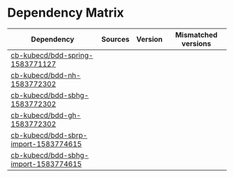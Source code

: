 # Dependency Matrix

Dependency | Sources | Version | Mismatched versions
---------- | ------- | ------- | -------------------
[cb-kubecd/bdd-spring-1583771127](https://github.com/cb-kubecd/bdd-spring-1583771127.git) |  | []() | 
[cb-kubecd/bdd-nh-1583772302](https://github.com/cb-kubecd/bdd-nh-1583772302.git) |  | []() | 
[cb-kubecd/bdd-sbhg-1583772302](https://github.com/cb-kubecd/bdd-sbhg-1583772302.git) |  | []() | 
[cb-kubecd/bdd-gh-1583772302](https://github.com/cb-kubecd/bdd-gh-1583772302.git) |  | []() | 
[cb-kubecd/bdd-sbrp-import-1583774615](https://github.com/cb-kubecd/bdd-sbrp-import-1583774615.git) |  | []() | 
[cb-kubecd/bdd-sbhg-import-1583774615](https://github.com/cb-kubecd/bdd-sbhg-import-1583774615.git) |  | []() | 

